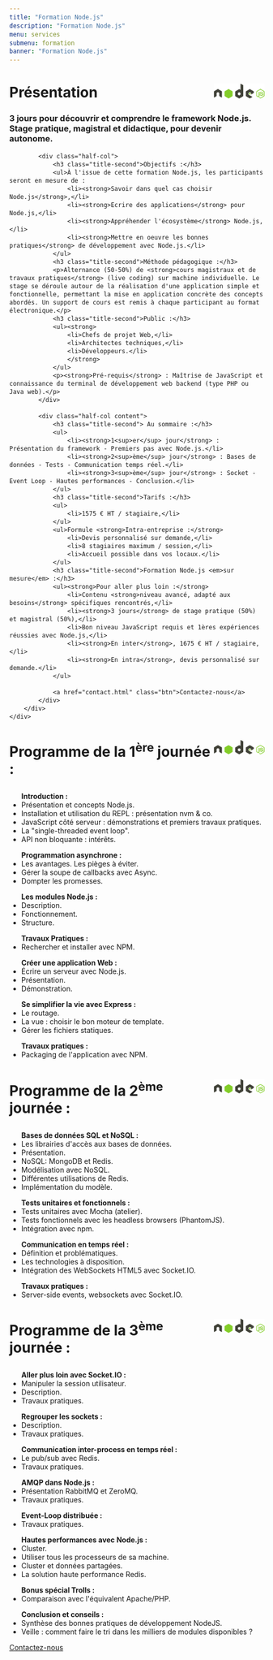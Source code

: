 ```yaml
---
title: "Formation Node.js"
description: "Formation Node.js"
menu: services
submenu: formation
banner: "Formation Node.js"
---
```

<div class="techno-logo">
	<div class="wrap cf">
		<div class="inner">
			<h2 style="font-size:2em;"><img src="img/logo-nodejs.svg" alt="Node.js" style="width:100px;float:right;">Présentation</h2>
		</div>
	</div>
</div>

<section class="section">
	<div class="wrap cf">
		<div class="inner half-cols">
			<h3 class="title-second">3 jours pour découvrir et comprendre le framework Node.js.<br>Stage pratique, magistral et didactique, pour devenir autonome.</h3>

			<div class="half-col">
				<h3 class="title-second">Objectifs :</h3>
				<ul>À l'issue de cette formation Node.js, les participants seront en mesure de :
					<li><strong>Savoir dans quel cas choisir Node.js</strong>,</li>
					<li><strong>Ecrire des applications</strong> pour Node.js,</li>
					<li><strong>Appréhender l'écosystème</strong> Node.js,</li>
					<li><strong>Mettre en oeuvre les bonnes pratiques</strong> de développement avec Node.js.</li>
				</ul>
				<h3 class="title-second">Méthode pédagogique :</h3>
				<p>Alternance (50-50%) de <strong>cours magistraux et de travaux pratiques</strong> (live coding) sur machine individuelle. Le stage se déroule autour de la réalisation d'une application simple et fonctionnelle, permettant la mise en application concrète des concepts abordés. Un support de cours est remis à chaque participant au format électronique.</p>
				<h3 class="title-second">Public :</h3>
				<ul><strong>
					<li>Chefs de projet Web,</li>
					<li>Architectes techniques,</li>
					<li>Développeurs.</li>
					</strong>
				</ul>
				<p><strong>Pré-requis</strong> : Maîtrise de JavaScript et connaissance du terminal de développement web backend (type PHP ou Java web).</p>
			</div>

			<div class="half-col content">
				<h3 class="title-second"> Au sommaire :</h3>
				<ul>
					<li><strong>1<sup>er</sup> jour</strong> : Présentation du framework - Premiers pas avec Node.js.</li>
					<li><strong>2<sup>ème</sup> jour</strong> : Bases de données - Tests - Communication temps réel.</li>
					<li><strong>3<sup>ème</sup> jour</strong> : Socket - Event Loop - Hautes performances - Conclusion.</li>
				</ul>
				<h3 class="title-second">Tarifs :</h3>
				<ul>
					<li>1575 € HT / stagiaire,</li>
				</ul>
				<ul>Formule <strong>Intra-entreprise :</strong>
					<li>Devis personnalisé sur demande,</li>
					<li>8 stagiaires maximum / session,</li>
					<li>Accueil possible dans vos locaux.</li>
				</ul>
				<h3 class="title-second">Formation Node.js <em>sur mesure</em> :</h3>
				<ul><strong>Pour aller plus loin :</strong>
					<li>Contenu <strong>niveau avancé, adapté aux besoins</strong> spécifiques rencontrés,</li>
					<li><strong>3 jours</strong> de stage pratique (50%) et magistral (50%),</li>
					<li>Bon niveau JavaScript requis et 1ères expériences réussies avec Node.js,</li>
					<li><strong>En inter</strong>, 1675 € HT / stagiaire,</li>
					<li><strong>En intra</strong>, devis personnalisé sur demande.</li>
				</ul>

				<a href="contact.html" class="btn">Contactez-nous</a>
			</div>
		</div>
	</div>
</section>

<div class="techno-logo">
	<div class="wrap cf">
		<div class="inner">
			<h3 style="font-size:2em;">
				<img src="img/logo-nodejs.svg" alt="Node.js" style="width:100px;float:right;">
				Programme de la 1<sup>ère</sup> journée :
			</h3>
		</div>
	</div>
</div>
<section class="section">
	<div class="wrap cf">
		<div class="inner half-cols">
			<div class="half-col content">
				<ul><strong>Introduction :</strong>
					<li>Présentation et concepts Node.js.</li>
					<li>Installation et utilisation du REPL : présentation nvm & co.</li>
					<li>JavaScript côté serveur : démonstrations et premiers travaux pratiques.</li>
					<li>La "single-threaded event loop".</li>
					<li>API non bloquante : intérêts.</li>
				</ul>
				<ul><strong>Programmation asynchrone :</strong>
					<li>Les avantages. Les pièges à éviter.</li>
					<li>Gérer la soupe de callbacks avec Async.</li>
					<li>Dompter les promesses.</li>
				</ul>
				<ul><strong>Les modules Node.js :</strong>
					<li>Description.</li>
					<li>Fonctionnement.</li>
					<li>Structure.</li>
				</ul>
			</div>
			<div class="half-col content">
				<ul><strong>Travaux Pratiques :</strong>
					<li>Rechercher et installer avec NPM.</li>
				</ul>
				<ul><strong>Créer une application Web :</strong>
					<li>Écrire un serveur avec Node.js.</li>
					<li>Présentation.</li>
					<li>Démonstration.</li>
				</ul>
				<ul><strong>Se simplifier la vie avec Express :</strong>
					<li>Le routage.</li>
					<li>La vue : choisir le bon moteur de template.</li>
					<li>Gérer les fichiers statiques.</li>
				</ul>
				<ul><strong>Travaux pratiques :</strong>
					<li>Packaging de l'application avec NPM.</li>
				</ul>
			</div>
		</div>
	</div>
</section>

<div class="techno-logo">
	<div class="wrap cf">
		<div class="inner">
			<h3 style="font-size:2em;">
				<img src="img/logo-nodejs.svg" alt="Node.js" style="width:100px;float:right;">
				Programme de la 2<sup>ème</sup> journée :
			</h3>
		</div>
	</div>
</div>
<section class="section">
	<div class="wrap cf">
		<div class="inner half-cols">
			<div class="half-col content">
				<ul><strong>Bases de données SQL et NoSQL :</strong>
					<li>Les librairies d'accès aux bases de données.</li>
					<li>Présentation.</li>
					<li>NoSQL: MongoDB et Redis.</li>
					<li>Modélisation avec NoSQL.</li>
					<li>Différentes utilisations de Redis.</li>
					<li>Implémentation du modèle.</li>
				</ul>
				<ul><strong>Tests unitaires et fonctionnels :</strong>
					<li>Tests unitaires avec Mocha (atelier).</li>
					<li>Tests fonctionnels avec les headless browsers (PhantomJS).</li>
					<li>Intégration avec npm.</li>
				</ul>
			</div>
			<div class="half-col content">
				<ul><strong>Communication en temps réel :</strong>
					<li>Définition et problématiques.</li>
					<li>Les technologies à disposition.</li>
					<li>Intégration des WebSockets HTML5 avec Socket.IO.</li>
				</ul>
				<ul><strong>Travaux pratiques :</strong>
					<li>Server-side events, websockets avec Socket.IO.</li>
				</ul>
			</div>
		</div>
	</div>
</section>

<div class="techno-logo">
	<div class="wrap cf">
		<div class="inner">
			<h3 style="font-size:2em;">
				<img src="img/logo-nodejs.svg" alt="Node.js" style="width:100px;float:right;">
				Programme de la 3<sup>ème</sup> journée :
			</h3>
		</div>
	</div>
</div>

<section class="section">
	<div class="wrap cf">
		<div class="inner half-cols">
			<div class="half-col content">
				<ul><strong>Aller plus loin avec Socket.IO :</strong>
					<li>Manipuler la session utilisateur.</li>
					<li>Description.</li>
					<li>Travaux pratiques.</li>
				</ul>
				<ul><strong>Regrouper les sockets :</strong>
					<li>Description.</li>
					<li>Travaux pratiques.</li>
				</ul>
				<ul><strong>Communication inter-process en temps réel :</strong>
					<li>Le pub/sub avec Redis.</li>
					<li>Travaux pratiques.</li>
				</ul>
				<ul><strong>AMQP dans Node.js :</strong>
					<li>Présentation RabbitMQ et ZeroMQ.</li>
					<li>Travaux pratiques.</li>
				</ul>
				<ul><strong>Event-Loop distribuée :</strong>
					<li>Travaux pratiques.</li>
				</ul>
			</div>
			<div class="half-col content">
				<ul><strong>Hautes performances avec Node.js :</strong>
					<li>Cluster.</li>
					<li>Utiliser tous les processeurs de sa machine.</li>
					<li>Cluster et données partagées.</li>
					<li>La solution haute performance Redis.</li>
				</ul>
				<ul><strong>Bonus spécial Trolls :</strong>
					<li>Comparaison avec l'équivalent Apache/PHP.</li>
				</ul>
				<ul><strong>Conclusion et conseils :</strong>
					<li>Synthèse des bonnes pratiques de développement NodeJS.</li>
					<li>Veille : comment faire le tri dans les milliers de modules disponibles ?</li>
				</ul>
				<a href="contact.html" class="btn">Contactez-nous</a>
			</div>
		</div>
	</div>
</section>
